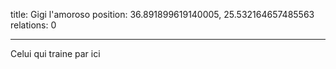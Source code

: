 title: Gigi l'amoroso
position: 36.891899619140005, 25.532164657485563
relations: 0

---






Celui qui traine par ici